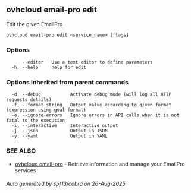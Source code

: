 ## ovhcloud email-pro edit

Edit the given EmailPro

```
ovhcloud email-pro edit <service_name> [flags]
```

### Options

```
      --editor   Use a text editor to define parameters
  -h, --help     help for edit
```

### Options inherited from parent commands

```
  -d, --debug           Activate debug mode (will log all HTTP requests details)
  -f, --format string   Output value according to given format (expression using gval format)
  -e, --ignore-errors   Ignore errors in API calls when it is not fatal to the execution
  -i, --interactive     Interactive output
  -j, --json            Output in JSON
  -y, --yaml            Output in YAML
```

### SEE ALSO

* [ovhcloud email-pro](ovhcloud_email-pro.md)	 - Retrieve information and manage your EmailPro services

###### Auto generated by spf13/cobra on 26-Aug-2025
